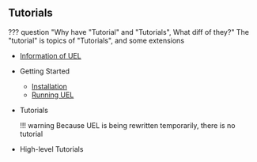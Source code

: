 ## Tutorials

??? question "Why have "Tutorial" and "Tutorials", What diff of they?"
    The "tutorial" is topics of "Tutorials", and some extensions

- [Information of UEL](./information.md)
    
- Getting Started
    - [Installation](./getting-started/installation.md)
    - [Running UEL](./getting-started/running.md)

- Tutorials

    !!! warning
        Because UEL is being rewritten temporarily, there is no tutorial

- High-level Tutorials
